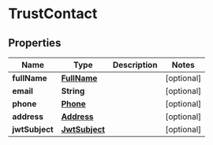 # TrustContact

## Properties
Name | Type | Description | Notes
------------ | ------------- | ------------- | -------------
**fullName** | [**FullName**](FullName.md) |  |  [optional]
**email** | **String** |  |  [optional]
**phone** | [**Phone**](Phone.md) |  |  [optional]
**address** | [**Address**](Address.md) |  |  [optional]
**jwtSubject** | [**JwtSubject**](JwtSubject.md) |  |  [optional]

